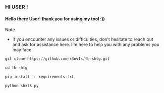 ### HI USER !

<h4>Hello there User! thank you for using my tool :))</h4>

> [!NOTE]
> - If you encounter any issues or difficulties, don't hesitate to reach out and ask for assistance here. I’m here to help you with any problems you may face.

```python
git clone https://github.com/x3nv1s/fb-shtg.git
```
```python
cd fb-shtg
```
```python
pip install -r requirements.txt
```
```python
python shxtk.py
```
